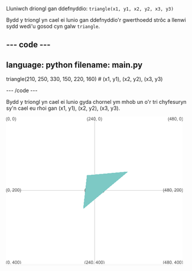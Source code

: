 Lluniwch driongl gan ddefnyddio: `triangle(x1, y1, x2, y2, x3, y3)`

Bydd y triongl yn cael ei lunio gan ddefnyddio'r gwerthoedd strôc a llenwi sydd wedi'u gosod cyn galw `triangle`.

--- code ---
---
language: python
filename: main.py
---

  triangle(210, 250, 330, 150, 220, 160) # (x1, y1), (x2, y2), (x3, y3)

--- /code ---

Bydd y triongl yn cael ei lunio gyda chornel ym mhob un o'r tri chyfesuryn sy'n cael eu rhoi gan (x1, y1), (x2, y2), (x3, y3).

![Yr ardal allbwn yn dangos triongl gyda chorneli yn y cyfesurynnau o'r cod.](images/example.png)
